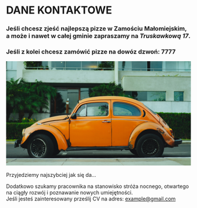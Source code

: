 # DANE KONTAKTOWE

### Jeśli chcesz zjeść najlepszą pizze w Zamościu Małomiejskim, a może i nawet w całej gminie zapraszamy na *Truskawkową 17*. 

### Jeśli z kolei chcesz zamówić pizze na dowóz dzwoń: **7777**  
<img src="img/dan-gold-N7RiDzfF2iw-unsplash.jpg" width=600>  

Przyjedziemy najszybciej jak się da...  


Dodatkowo szukamy pracownika na stanowisko stróża nocnego, otwartego na ciągły rozwój i poznawanie nowych umiejętności.  
Jeśli jesteś zainteresowany prześlij CV na adres: example@gmail.com

